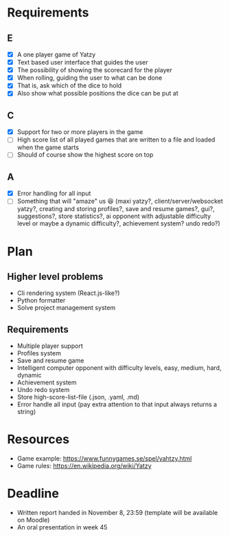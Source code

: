 # Requirements

## E

- [x] A one player game of Yatzy
- [x] Text based user interface that guides the user
- [x] The possibility of showing the scorecard for the player
- [x] When rolling, guiding the user to what can be done
- [x] That is, ask which of the dice to hold
- [x] Also show what possible positions the dice can be put at

## C

- [x] Support for two or more players in the game
- [ ] High score list of all played games that are written to a file and loaded when the game starts
- [ ] Should of course show the highest score on top

## A

- [x] Error handling for all input
- [ ] Something that will "amaze" us 😆 (maxi yatzy?, client/server/websocket yatzy?, creating and storing profiles?, save and resume games?, gui?, suggestions?, store statistics?, ai opponent with adjustable difficulty level or maybe a dynamic difficulty?, achievement system? undo redo?)

# Plan

## Higher level problems

- Cli rendering system (React.js-like?)
- Python formatter
- Solve project management system

## Requirements

- Multiple player support
- Profiles system
- Save and resume game
- Intelligent computer opponent with difficulty levels, easy, medium, hard, dynamic
- Achievement system
- Undo redo system
- Store high-score-list-file (.json, .yaml, .md)
- Error handle all input (pay extra attention to that input always returns a string)

# Resources

- Game example: https://www.funnygames.se/spel/yahtzy.html
- Game rules: https://en.wikipedia.org/wiki/Yatzy

# Deadline

- Written report handed in November 8, 23:59 (template will be available on Moodle)
- An oral presentation in week 45
